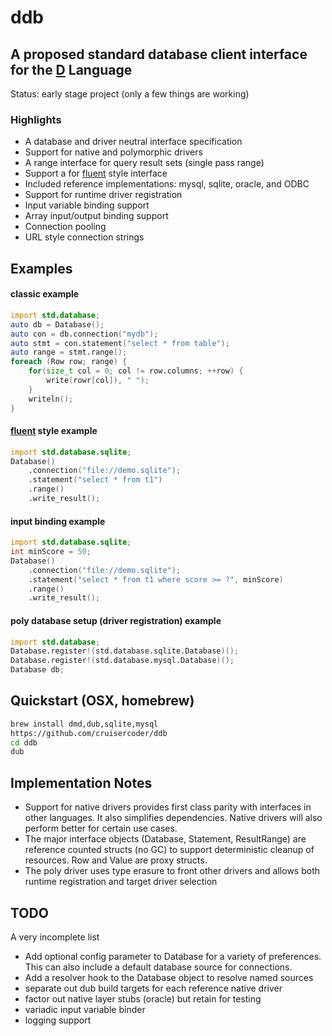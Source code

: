 # ddb
## A proposed standard database client interface for the [D](http://dlang.org) Language

Status: early stage project (only a few things are working)

### Highlights
- A database and driver neutral interface specification
- Support for native and polymorphic drivers
- A range interface for query result sets (single pass range)
- Support a for [fluent](http://en.wikipedia.org/wiki/Fluent_interface) style interface
- Included reference implementations: mysql, sqlite, oracle, and ODBC
- Support for runtime driver registration
- Input variable binding support
- Array input/output binding support
- Connection pooling
- URL style connection strings

## Examples

#### classic example
```D
import std.database;
auto db = Database();
auto con = db.connection("mydb");
auto stmt = con.statement("select * from table");
auto range = stmt.range();
foreach (Row row; range) {
    for(size_t col = 0; col != row.columns; ++row) {
        write(rowr[col]), " ");
    }
    writeln();
}
```

#### [fluent](http://en.wikipedia.org/wiki/Fluent_interface) style example
```D
import std.database.sqlite;
Database()
    .connection("file://demo.sqlite");
    .statement("select * from t1")
    .range()
    .write_result();
```

#### input binding example
```D
import std.database.sqlite;
int minScore = 50;
Database()
    .connection("file://demo.sqlite");
    .statement("select * from t1 where score >= ?", minScore)
    .range()
    .write_result();
```

#### poly database setup (driver registration) example
```D
import std.database;
Database.register!(std.database.sqlite.Database)();
Database.register!(std.database.mysql.Database)();
Database db;
```

## Quickstart (OSX, homebrew)
```bash
brew install dmd,dub,sqlite,mysql
https://github.com/cruisercoder/ddb
cd ddb
dub
```

## Implementation Notes

- Support for native drivers provides first class parity with interfaces in other languages.  It also simplifies dependencies. Native drivers will also perform better for certain use cases.
- The major interface objects (Database, Statement, ResultRange) are reference counted structs (no GC) to support deterministic cleanup of resources. Row and Value are proxy structs.
- The poly driver uses type erasure to front other drivers and allows both runtime registration and target driver selection


## TODO

A very incomplete list

- Add optional config parameter to Database for a variety of preferences. This can also include a default database source for connections.
- Add a resolver hook to the Database object to resolve named sources
- separate out dub build targets for each reference native driver
- factor out native layer stubs (oracle) but retain for testing
- variadic input variable binder
- logging support
